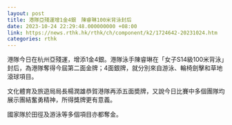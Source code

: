 ```yaml
---
layout: post
title: 港隊亞殘運增1金4銀　陳睿琳100米背泳封后
date: 2023-10-24 22:29:48.000000000 +08:00
link: https://news.rthk.hk/rthk/ch/component/k2/1724642-20231024.htm
categories: rthk
---
```


港隊今日在杭州亞殘運，增添1金4銀。港隊泳手陳睿琳在「女子S14級100米背泳」封后，為港隊奪得今屆第二面金牌；4面銀牌，就分別來自游泳、輪椅劍擊和草地滾球項目。

文化體育及旅遊局局長楊潤雄恭賀港隊再添五面奬牌，又說今日比賽中多個團隊均展示團結奮勇精神，所得獎牌更有意義。

國家隊於田徑及游泳等多個項目亦都奪金。
